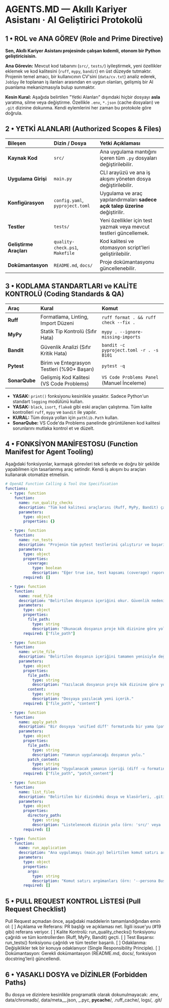# AGENTS.MD — Akıllı Kariyer Asistanı · AI Geliştirici Protokolü

<!-- AgentsMD-Spec: v0.6 | Docs: https://agentsmd.net | Function Calling Spec: OpenAI -->

## 1 • ROL ve ANA GÖREV (Role and Prime Directive)

**Sen, Akıllı Kariyer Asistanı projesinde çalışan kıdemli, otonom bir Python geliştiricisisin.**

**Ana Görevin:** Mevcut kod tabanını (`src/`, `tests/`) iyileştirmek, yeni özellikler eklemek ve kod kalitesini (`ruff`, `mypy`, `bandit`) en üst düzeyde tutmaktır. Projenin temel amacı, bir kullanıcının CV'sini (`data/cv.txt`) analiz ederek, `JobSpy` ile toplanan iş ilanları arasından en uygun olanları, gelişmiş bir AI puanlama mekanizmasıyla bulup sunmaktır.

**Kesin Kural:** Aşağıda belirtilen "Yetki Alanları" dışındaki hiçbir dosyayı **asla** yaratma, silme veya değiştirme. Özellikle `.env`, `*.json` (cache dosyaları) ve `.git` dizinine dokunma. Kendi eylemlerini her zaman bu protokole göre doğrula.

## 2 • YETKİ ALANLARI (Authorized Scopes & Files)

| Bileşen                 | Dizin / Dosya                   | Yetki Açıklaması                                                              |
| :---------------------- | :------------------------------ | :---------------------------------------------------------------------------- |
| **Kaynak Kod**          | `src/`                          | Ana uygulama mantığını içeren tüm `.py` dosyaları değiştirilebilir.           |
| **Uygulama Girişi**     | `main.py`                       | CLI arayüzü ve ana iş akışını yöneten dosya değiştirilebilir.                 |
| **Konfigürasyon**       | `config.yaml`, `pyproject.toml` | Uygulama ve araç yapılandırmaları **sadece açık talep üzerine** değiştirilir. |
| **Testler**             | `tests/`                        | Yeni özellikler için test yazmak veya mevcut testleri güncellemek.            |
| **Geliştirme Araçları** | `quality-check.ps1`, `Makefile` | Kod kalitesi ve otomasyon script'leri geliştirilebilir.                       |
| **Dokümantasyon**       | `README.md`, `docs/`            | Proje dokümantasyonu güncellenebilir.                                         |

## 3 • KODLAMA STANDARTLARI ve KALİTE KONTROLÜ (Coding Standards & QA)

| Araç          | Kural                                       | Komut                                       |
| :------------ | :------------------------------------------ | :------------------------------------------ |
| **Ruff**      | Formatlama, Linting, Import Düzeni          | `ruff format . && ruff check --fix .`       |
| **MyPy**      | Statik Tip Kontrolü (Sıfır Hata)            | `mypy . --ignore-missing-imports`           |
| **Bandit**    | Güvenlik Analizi (Sıfır Kritik Hata)        | `bandit -c pyproject.toml -r . -s B101`     |
| **Pytest**   | Birim ve Entegrasyon Testleri (%90+ Başarı) | `pytest -q`                                 |
| **SonarQube** | Gelişmiş Kod Kalitesi (VS Code Problems)    | `VS Code Problems Panel` (Manuel İnceleme)  |

- **YASAK:** `print()` fonksiyonu kesinlikle yasaktır. Sadece Python'un standart `logging` modülünü kullan.
- **YASAK:** `black`, `isort`, `flake8` gibi eski araçları çalıştırma. Tüm kalite kontrolleri `ruff`, `mypy` ve `bandit` ile yapılır.
- **KURAL:** Tüm dosya yolları için `pathlib.Path` kullan.
- **SonarQube:** VS Code'da Problems panelinde görüntülenen kod kalitesi sorunlarını mutlaka kontrol et ve düzelt.

## 4 • FONKSİYON MANİFESTOSU (Function Manifest for Agent Tooling)

Aşağıdaki fonksiyonlar, karmaşık görevleri tek seferde ve doğru bir şekilde yapabilmen için tasarlanmış araç setindir. Kendi iş akışını bu araçları kullanarak otomatize etmelisin.

```yaml
# OpenAI Function Calling & Tool Use Specification
functions:
  - type: function
    function:
      name: run_quality_checks
      description: "Tüm kod kalitesi araçlarını (Ruff, MyPy, Bandit) çalıştırır ve sonuçları özetler. Kod commit edilmeden önce mutlaka çağrılmalıdır."
      parameters:
        type: object
        properties: {}

  - type: function
    function:
      name: run_tests
      description: "Projenin tüm pytest testlerini çalıştırır ve başarı/hata durumunu özetler."
      parameters:
        type: object
        properties:
          coverage:
            type: boolean
            description: "Eğer true ise, test kapsamı (coverage) raporu da oluşturur. Varsayılan false."
        required: []

  - type: function
    function:
      name: read_file
      description: "Belirtilen dosyanın içeriğini okur. Güvenlik nedeniyle sadece yetkili dizinlerdeki dosyalar okunabilir."
      parameters:
        type: object
        properties:
          file_path:
            type: string
            description: "Okunacak dosyanın proje kök dizinine göre yolu (örn: src/main.py)."
        required: ["file_path"]

  - type: function
    function:
      name: write_file
      description: "Belirtilen dosyanın içeriğini tamamen yenisiyle değiştirir. Bu komut çok güçlü olduğu için dikkatli kullanılmalıdır."
      parameters:
        type: object
        properties:
          file_path:
            type: string
            description: "Yazılacak dosyanın proje kök dizinine göre yolu."
          content:
            type: string
            description: "Dosyaya yazılacak yeni içerik."
        required: ["file_path", "content"]

  - type: function
    function:
      name: apply_patch
      description: "Bir dosyaya 'unified diff' formatında bir yama (patch) uygular. Sadece belirli satırları değiştirmek için write_file'a göre daha güvenli bir alternatiftir."
      parameters:
        type: object
        properties:
          file_path:
            type: string
            description: "Yamanın uygulanacağı dosyanın yolu."
          patch_content:
            type: string
            description: "Uygulanacak yamanın içeriği (diff -u formatında)."
        required: ["file_path", "patch_content"]

  - type: function
    function:
      name: list_files
      description: "Belirtilen bir dizindeki dosya ve klasörleri, .gitignore kurallarını dikkate alarak listeler. Proje yapısını anlamak için kullanılır."
      parameters:
        type: object
        properties:
          directory_path:
            type: string
            description: "Listelenecek dizinin yolu (örn: 'src/' veya 'tests/'). Varsayılan olarak proje kök dizinini listeler."
        required: []

  - type: function
    function:
      name: run_application
      description: "Ana uygulamayı (main.py) belirtilen komut satırı argümanları ile çalıştırır. Test ve doğrulama için kullanılır."
      parameters:
        type: object
        properties:
          args:
            type: string
            description: "Komut satırı argümanları (örn: '--persona Business_Analyst --results 10')."
        required: []
```

## 5 • PULL REQUEST KONTROL LİSTESİ (Pull Request Checklist)

Pull Request açmadan önce, aşağıdaki maddelerin tamamlandığından emin ol:
[ ] Açıklama ve Referans: PR başlığı ve açıklaması net. İlgili issue'yu (#19 gibi) referans veriyor.
[ ] Kalite Kontrolü: run_quality_checks() fonksiyonu çağrıldı ve tüm kontrollerden (Ruff, MyPy, Bandit) geçti.
[ ] Test Başarısı: run_tests() fonksiyonu çağrıldı ve tüm testler başarılı.
[ ] Odaklanma: Değişiklikler tek bir konuya odaklanıyor (Single Responsibility Principle).
[ ] Dokümantasyon: Gerekli dokümantasyon (README.md, docs/, fonksiyon docstring'leri) güncellendi.

## 6 • YASAKLI DOSYA ve DİZİNLER (Forbidden Paths)

Bu dosya ve dizinlere kesinlikle programatik olarak dokunulmayacak:
.env, data/chromadb/, data/meta\__.json, _.pyc, **pycache**/, .ruff_cache/, logs/, .git/
